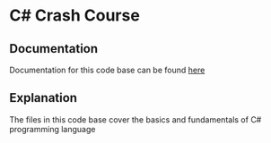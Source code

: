 # C# Crash Course

## Documentation
Documentation for this code base can be found <a href="https://www.youtube.com/playlist?list=PLLAZ4kZ9dFpNIBTYHNDrhfE9C-imUXCmk">here</a>

## Explanation
The files in this code base cover the basics and fundamentals of C# programming language